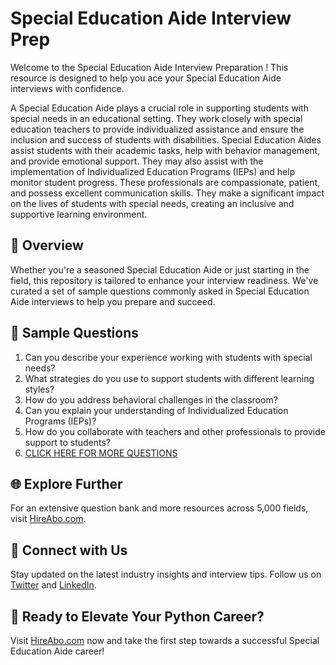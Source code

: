 # Special Education Aide Interview Prep

Welcome to the Special Education Aide Interview Preparation ! This resource is designed to help you ace your Special Education Aide interviews with confidence.

A Special Education Aide plays a crucial role in supporting students with special needs in an educational setting. They work closely with special education teachers to provide individualized assistance and ensure the inclusion and success of students with disabilities. Special Education Aides assist students with their academic tasks, help with behavior management, and provide emotional support. They may also assist with the implementation of Individualized Education Programs (IEPs) and help monitor student progress. These professionals are compassionate, patient, and possess excellent communication skills. They make a significant impact on the lives of students with special needs, creating an inclusive and supportive learning environment.

## 🚀 Overview

Whether you're a seasoned Special Education Aide or just starting in the field, this repository is tailored to enhance your interview readiness. We've curated a set of sample questions commonly asked in Special Education Aide interviews to help you prepare and succeed.

## 📝 Sample Questions

1. Can you describe your experience working with students with special needs?
2. What strategies do you use to support students with different learning styles?
3. How do you address behavioral challenges in the classroom?
4. Can you explain your understanding of Individualized Education Programs (IEPs)?
5. How do you collaborate with teachers and other professionals to provide support to students?
6. [CLICK HERE FOR MORE QUESTIONS](https://hireabo.com/job/4_3_4/Special%20Education%20Aide)

## 🌐 Explore Further

For an extensive question bank and more resources across 5,000 fields, visit [HireAbo.com](https://www.hireabo.com).

## 📱 Connect with Us

Stay updated on the latest industry insights and interview tips. Follow us on [Twitter](https://twitter.com/hireabo) and [LinkedIn](https://www.linkedin.com/in/hire-abo-3609972a8/).

## 🚀 Ready to Elevate Your Python Career?

Visit [HireAbo.com](https://www.hireabo.com) now and take the first step towards a successful Special Education Aide career!